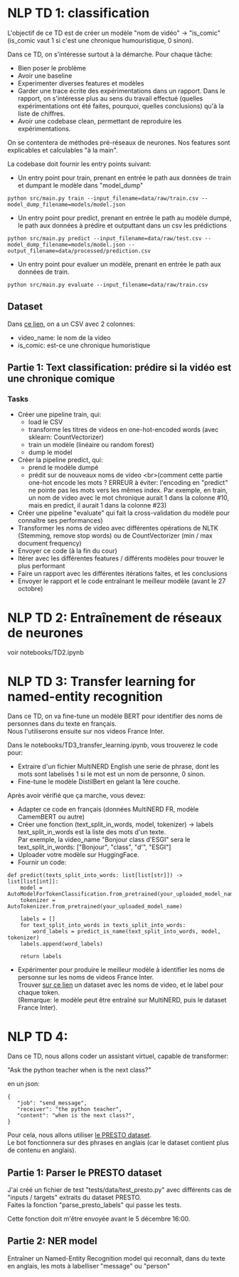 # NLP TD 1: classification

L'objectif de ce TD est de créer un modèle "nom de vidéo" -> "is_comic" (is_comic vaut 1 si c'est une chronique humouristique, 0 sinon).

Dans ce TD, on s'intéresse surtout à la démarche. Pour chaque tâche:
- Bien poser le problème
- Avoir une baseline
- Experimenter diverses features et modèles
- Garder une trace écrite des expérimentations dans un rapport. Dans le rapport, on s'intéresse plus au sens du travail effectué (quelles expérimentations ont été faites, pourquoi, quelles conclusions) qu'à la liste de chiffres.
- Avoir une codebase clean, permettant de reproduire les expérimentations.

On se contentera de méthodes pré-réseaux de neurones. Nos features sont explicables et calculables "à la main".

La codebase doit fournir les entry points suivant:
- Un entry point pour train, prenant en entrée le path aux données de train et dumpant le modèle dans "model_dump" 
```
python src/main.py train --input_filename=data/raw/train.csv --model_dump_filename=models/model.json
```
- Un entry point pour predict, prenant en entrée le path au modèle dumpé, le path aux données à prédire et outputtant dans un csv les prédictions
```
python src/main.py predict --input_filename=data/raw/test.csv --model_dump_filename=models/model.json --output_filename=data/processed/prediction.csv
```
- Un entry point pour evaluer un modèle, prenant en entrée le path aux données de train.
```
python src/main.py evaluate --input_filename=data/raw/train.csv
```


## Dataset

Dans [ce lien](https://docs.google.com/spreadsheets/d/1HBs08WE5DLcHEfS6MqTivbyYlRnajfSVnTiKxKVu7Vs/edit?usp=sharing), on a un CSV avec 2 colonnes:
- video_name: le nom de la video
- is_comic: est-ce une chronique humoristique

## Partie 1: Text classification: prédire si la vidéo est une chronique comique

### Tasks

- Créer une pipeline train, qui:
  - load le CSV
  - transforme les titres de videos en one-hot-encoded words (avec sklearn: CountVectorizer)
  - train un modèle (linéaire ou random forest)
  - dump le model
- Créer la pipeline predict, qui:
  - prend le modèle dumpé
  - prédit sur de nouveaux noms de video
  <br\>(comment cette partie one-hot encode les mots ? ERREUR à éviter: l'encoding en "predict" ne pointe pas les mots vers les mêmes index. Par exemple, en train, un nom de video avec le mot chronique aurait 1 dans la colonne \#10, mais en predict, il aurait 1 dans la colonne \#23)
- Créer une pipeline "evaluate" qui fait la cross-validation du modèle pour connaître ses performances)
- Transformer les noms de video avec différentes opérations de NLTK (Stemming, remove stop words) ou de CountVectorizer (min / max document frequency)
- Envoyer ce code (à la fin du cour)
- Itérer avec les différentes features / différents modèles pour trouver le plus performant
- Faire un rapport avec les différentes itérations faites, et les conclusions
- Envoyer le rapport et le code entraînant le meilleur modèle (avant le 27 octobre)

# NLP TD 2: Entraînement de réseaux de neurones

voir notebooks/TD2.ipynb

# NLP TD 3: Transfer learning for named-entity recognition

Dans ce TD, on va fine-tune un modèle BERT pour identifier des noms de personnes dans du texte en français. <br/>
Nous l'utiliserons ensuite sur nos videos France Inter.

Dans le notebooks/TD3_transfer_learning.ipynb, vous trouverez le code pour:
- Extraire d'un fichier MultiNERD English une serie de phrase, dont les mots sont labelisés 1 si le mot est un nom de personne, 0 sinon.
- Fine-tune le modèle DistilBert en gelant la 1ère couche.

Après avoir vérifié que ça marche, vous devez:
- Adapter ce code en français (données MultiNERD FR, modèle CamemBERT ou autre)
- Créer une fonction (text_split_in_words, model, tokenizer) -> labels <br/>
text_split_in_words est la liste des mots d'un texte. <br/>
Par exemple, la video_name "Bonjour class d'ESGI" sera le text_split_in_words: ["Bonjour", "class", "d'", "ESGI"]
- Uploader votre modèle sur HuggingFace.
- Fournir un code:

```
def predict(texts_split_into_words: list[list[str]]) -> list[list[int]]:
    model = AutoModelForTokenClassification.from_pretrained(your_uploaded_model_name)
    tokenizer = AutoTokenizer.from_pretrained(your_uploaded_model_name)

    labels = []
    for text_split_into_words in texts_split_into_words:
        word_labels = predict_is_name(text_split_into_words, model, tokenizer)
	labels.append(word_labels)

    return labels
```
- Expérimenter pour produire le meilleur modèle à identifier les noms de personne sur les noms de videos France Inter.<br/>
Trouver [sur ce lien](https://drive.google.com/file/d/1ZEuK3JYIgXhG90rKUyq2rLAZW4VexD5J/view?usp=drive_link) un dataset avec les noms de video, et le label pour chaque token. <br/>
(Remarque: le modèle peut être entraîné sur MultiNERD, puis le dataset France Inter).

# NLP TD 4:

Dans ce TD, nous allons coder un assistant virtuel, capable de transformer:

"Ask the python teacher when is the next class?"

en un json:

```
{
   "job": "send_message",
   "receiver": "the python teacher",
   "content": "when is the next class?",
}
```


Pour cela, nous allons utiliser [le PRESTO dataset](https://github.com/google-research-datasets/presto). <br/>
Le bot fonctionnera sur des phrases en anglais (car le dataset contient plus de contenu en anglais).

## Partie 1: Parser le PRESTO dataset

J'ai créé un fichier de test "tests/data/test_presto.py" avec différents cas de "inputs / targets" extraits du dataset PRESTO. <br/>
Faites la fonction "parse_presto_labels" qui passe les tests.

Cette fonction doit m'être envoyée avant le 5 décembre 16:00.

## Partie 2: NER model

Entraîner un Named-Entity Recognition model qui reconnaît, dans du texte en anglais, les mots à labelliser "message" ou "person"